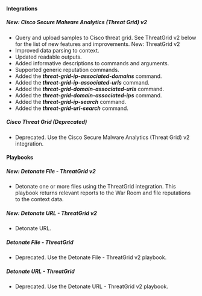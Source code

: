 
#### Integrations
##### New: Cisco Secure Malware Analytics (Threat Grid) v2
- Query and upload samples to Cisco threat grid. See ThreatGrid v2 below for the list of new features and improvements.
New: ThreatGrid v2
- Improved data parsing to context.
- Updated readable outputs.
- Added informative descriptions to commands and arguments.
- Supported generic reputation commands.
- Added the ***threat-grid-ip-associated-domains*** command.
- Added the ***threat-grid-ip-associated-urls*** command.
- Added the ***threat-grid-domain-associated-urls*** command.
- Added the ***threat-grid-domain-associated-ips*** command.
- Added the ***threat-grid-ip-search*** command.
- Added the ***threat-grid-url-search*** command.

##### Cisco Threat Grid (Deprecated)
- Deprecated. Use the Cisco Secure Malware Analytics (Threat Grid) v2 integration.
#### Playbooks
##### New: Detonate File - ThreatGrid v2
- Detonate one or more files using the ThreatGrid integration. This playbook returns relevant reports to the War Room and file reputations to the context data.
##### New: Detonate URL - ThreatGrid v2
- Detonate URL.
##### Detonate File - ThreatGrid
- Deprecated. Use the Detonate File - ThreatGrid v2 playbook.
##### Detonate URL - ThreatGrid
- Deprecated. Use the Detonate URL - ThreatGrid v2 playbook.
